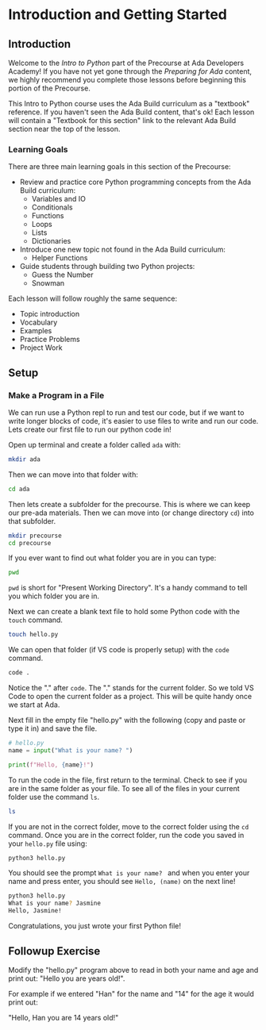 # Introduction and Getting Started

## Introduction

Welcome to the *Intro to Python* part of the Precourse at Ada Developers Academy!  If you have not yet gone through the *Preparing for Ada* content, we highly recommend you complete those lessons before beginning this portion of the Precourse.  

This Intro to Python course uses the Ada Build curriculum as a "textbook" reference.  If you haven't seen the Ada Build content, that's ok!  Each lesson will contain a "Textbook for this section" link to the relevant Ada Build section near the top of the lesson.

### Learning Goals

There are three main learning goals in this section of the Precourse:

* Review and practice core Python programming concepts from the Ada Build curriculum:
    * Variables and IO
    * Conditionals
    * Functions
    * Loops
    * Lists
    * Dictionaries
* Introduce one new topic not found in the Ada Build curriculum:
    * Helper Functions
* Guide students through building two Python projects:
    * Guess the Number
    * Snowman


Each lesson will follow roughly the same sequence:
* Topic introduction
* Vocabulary
* Examples
* Practice Problems
* Project Work

## Setup

### Make a Program in a File

We can run use a Python repl to run and test our code, but if we want to write longer blocks of code, it's easier to use files to write and run our code.  Lets create our first file to run our python code in!

Open up terminal and create a folder called `ada` with:

```sh
mkdir ada
```

Then we can move into that folder with:

```sh
cd ada
```

Then lets create a subfolder for the precourse.  This is where we can keep our pre-ada materials.  Then we can move into (or change directory `cd`) into that subfolder.

```sh
mkdir precourse
cd precourse
```

If you ever want to find out what folder you are in you can type:

```sh
pwd
```

`pwd` is short for "Present Working Directory".  It's a handy command to tell you which folder you are in.

Next we can create a blank text file to hold some Python code with the `touch` command.

```sh
touch hello.py
```

We can open that folder (if VS code is properly setup) with the `code` command.

```sh
code .
```

Notice the "." after `code`.  The "." stands for the current folder.  So we told VS Code to open the current folder as a project.  This will be quite handy once we start at Ada.

Next fill in the empty file "hello.py" with the following (copy and paste or type it in) and save the file.

```python
# hello.py
name = input("What is your name? ")

print(f"Hello, {name}!")
```

To run the code in the file, first return to the terminal.  Check to see if you are in the same folder as your file.  To see all of the files in your current folder use the command `ls`.

```sh
ls
```

If you are not in the correct folder, move to the correct folder using the `cd` command.  Once you are in the correct folder, run the code you saved in your `hello.py` file using:

```sh
python3 hello.py
```

You should see the prompt `What is your name? ` and when you enter your name and press enter, you should see `Hello, (name)` on the next line!

```sh
python3 hello.py
What is your name? Jasmine
Hello, Jasmine!
```

Congratulations, you just wrote your first Python file!

## Followup Exercise

Modify the "hello.py" program above to read in both your name and age and print out:  "Hello <NAME> you are <AGE> years old!".

For example if we entered "Han" for the name and "14" for the age it would print out:

"Hello, Han you are 14 years old!"
